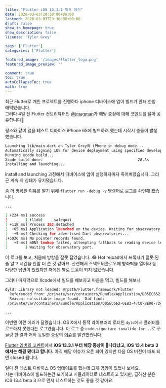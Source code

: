 ```yaml
---
title: "Flutter iOS 13.3.1 빌드 에러"
date: 2020-03-03T20:30:00+09:00
lastmod: 2020-03-03T20:30:00+09:00
draft: false
show_in_homepage: true
show_description: false
license: 'Tyler Grey'

tags: ['Flutter']
categories: ['Flutter']

featured_image: '/images/flutter_logo.png'
featured_image_preview: ''

comment: true
toc: true
autoCollapseToc: true
math: true
---
```

최근 Flutter로 개인 프로젝트를 진행하다 iphone 디바이스에 앱이 빌드가 안돼 한참 애먹었습니다.  
그러다 4일 전 Flutter 컨트리뷰터인 [@jmagman](https://github.com/jmagman)가 해당 증상에 대해 코멘트를 달아 공유합니다👻

평소와 같이 앱을 테스트 디바이스 iPhone 6S에 빌드하려 했는데 시작시 충돌이 발생했습니다.

```bash
Launching lib/main.dart on Tyler Grey의 iPhone in debug mode...
Automatically signing iOS for device deployment using specified development team in Xcode project: 785U498M97
Running Xcode build...
Xcode build done.                                           28.8s
Installing and launching...
```

install and launching 과정에서 디바이스에 앱이 실행하자마자 죽어버렸습니다. 그리곤 계속 저 상태가 유지됐습니다.

좀 더 명확한 이유를 알기 위해 `flutter run -debug -v` 명령어로 로그를 확인해 봤습니다.

```bash
...

[ +224 ms] success
[        ] (lldb)     safequit
[ +118 ms] Process 363 detached
[  +65 ms] Application launched on the device. Waiting for observatory port.
[   +5 ms] Checking for advertised Dart observatories...
[+5026 ms] No pointer records found.
[   +3 ms] mDNS lookup failed, attempting fallback to reading device log.
[        ] Waiting for observatory port.
```

이 로그를 보고, 처음에 방향을 잘못 잡았습니다..😂 Hot reload에서 프록시가 잘못 된 줄 알고 시간을 한참 더 쓴 것 같아요. 관련해서 스택오버플로우에 방화벽을 열어라 등 다양한 답변이 있었지만 저에겐 별로 도움이 되지 않았습니다.

그러다 마지막으로 Xcode에서 빌드를 해보자고 마음을 먹고, 빌드를 해보니

```bash
dyld: Library not loaded: @rpath/Flutter.framework/Flutter
  Referenced from: /private/var/containers/Bundle/Application/D05EC662-6EB2-47C0-BE00-7248DFE0A1DF/Runner.app/Runner
  Reason: no suitable image found.  Did find:
 /private/var/containers/Bundle/Application/D05EC662-6EB2-47C0-BE00-7248DFE0A1DF/Runner.app/Frameworks/Flutter.framework/Flutter: code signature invalid for '/private/var/containers/Bundle/Application/D05EC662-6EB2-47C0-BE00-7248DFE0A1DF/Runner.app/Frameworks/Flutter.framework/Flutter'

...
```

이번엔 이런 에러가 달렸습니다. OS X에서 동적 라이브러리 로더인 `dyld`에서 플러터를 로드하지 못했다는 로그였습니다. 이 로그 중 `code signature invalide for ..`로 구글링 한 결과 저와 동일한 증상의 [이슈](https://github.com/flutter/flutter/issues/49504)를 발견했습니다.

[Flutter 멤버의 코멘트](https://github.com/flutter/flutter/issues/49504#issuecomment-592767041)에서 **iOS 13.3.1 부터 해당 증상이 나타났고, iOS 13.4 beta 3 에서는 해결 됐다고 합니다.** 아직 해당 이슈가 오픈 되어 있지만 다음 OS 버전이 배포 되면 closed 됩니다.

얼마 전 테스트 디바이스 OS 업데이트를 했는데 그게 영향이 있었나 보네요.  
저는 디바이스에 빌드하는건 포기하고 시뮬레이터로 테스트하고 있지만, 급하신 분은 iOS 13.4 beta 3 으로 먼저 테스트하는 것도 좋을 것 같아요.
